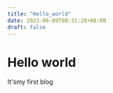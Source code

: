 ```yaml
---
title: "Hello_world"
date: 2023-06-09T08:31:28+08:00
draft: false
---
```


# Hello world
It'smy first blog